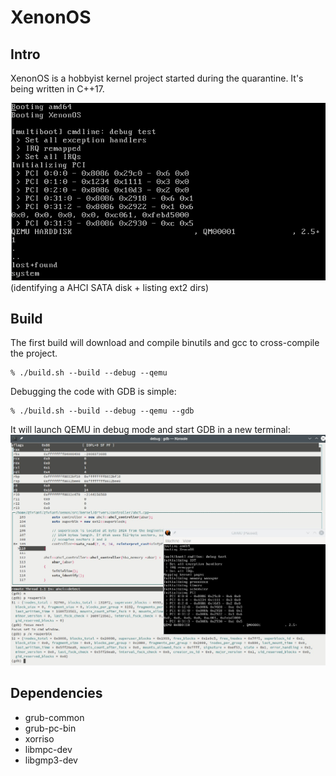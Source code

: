 XenonOS
=======

Intro
-----
XenonOS is a hobbyist kernel project started during the quarantine. It's being written in C++17.

![screenshot](pics/screen.png)
(identifying a AHCI SATA disk + listing ext2 dirs)

Build
-----
The first build will download and compile binutils and gcc to cross-compile the project.

```shell
% ./build.sh --build --debug --qemu
```

Debugging the code with GDB is simple:
```shell
% ./build.sh --build --debug --qemu --gdb
```

It will launch QEMU in debug mode and start GDB in a new terminal:
![debug screenshot](pics/debug1.png)

Dependencies
------------
- grub-common
- grub-pc-bin
- xorriso
- libmpc-dev
- libgmp3-dev
